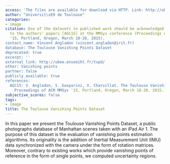 ```yaml
---
access: 'The files are available for download via HTTP. Link: http://ubee.enseeiht.fr/tvpd/'
author: "Universit\xE9 de Toulouse"
categories:
- image
citation: Use of the datasets in published work should be acknowledged by a full citation
  to the authors' papers [AGC15] at the MMSys conference (Proceedings of ACM MMSys
  '15, Portland, Oregon, March 18-20, 2015).
contact_name: Vincent Angladon (vincent.angladon@irit.fr)
database: The Toulouse Vanishing Points Dataset
deprecated: true
excerpt: ''
external_link: http://ubee.enseeiht.fr/tvpd/
other: Vanishing points
partner: false
publicly_available: true
references:
  AGC15: V. Angladon, S. Gasparini, V. Charvillat. The Toulouse Vanishing Points Datase,
    Proceedings of ACM MMSys '15, Portland, Oregon, March 18-20, 2015.
subjective_scores: false
tags:
- image
title: The Toulouse Vanishing Points Dataset
---
```


In this paper we present the Toulouse Vanishing Points Dataset, a public photographs database of Manhattan scenes taken with an iPad Air 1. The purpose of this dataset is the evaluation of vanishing points estimation algorithms. Its originality is the addition of Inertial Measurement Unit (IMU) data synchronized with the camera under the form of rotation matrices. Moreover, contrary to existing works which provide vanishing points of reference in the form of single points, we computed uncertainty regions.